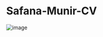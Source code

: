 # Safana-Munir-CV
![image](https://user-images.githubusercontent.com/76071662/124163565-959ddd80-da97-11eb-9008-aed607b0b082.png)
